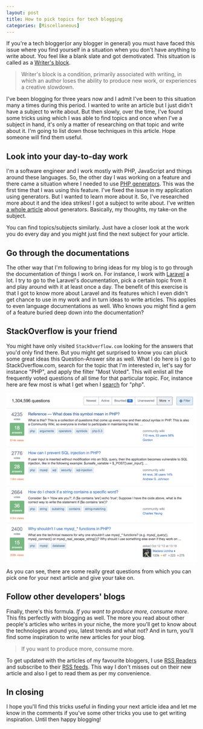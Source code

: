 ```yaml
---
layout: post
title: How to pick topics for tech blogging
categories: [Miscellaneous]
---
```


If you're a tech blogger(or any blogger in general) you must have faced this issue where you find yourself in a situation when you don't have anything to write about. You feel like a blank slate and got demotivated. This situation is called as a [Writer's block](https://en.wikipedia.org/wiki/Writer%27s_block). 

> Writer's block is a condition, primarily associated with writing, in which an author loses the ability to produce new work, or experiences a creative slowdown. 

I've been blogging for three years now and I admit I've been to this situation many a times during this period. I wanted to write an article but I just didn't have a subject to write about. But then slowly, over the time, I've found some tricks using which I was able to find topics and once when I've a subject in hand, it's only a matter of researching on that topic and write about it. I'm going to list down those techniques in this article. Hope someone will find them useful.

## Look into your day-to-day work

I'm a software engineer and I work mostly with PHP, JavaScript and things around these languages. So, the other day I was working on a feature and there came a situation where I needed to use [PHP generators](https://www.php.net/manual/en/language.generators.syntax.php). This was the first time that I was using this feature. I've fixed the issue in my application using generators. But I wanted to learn more about it. So, I've researched more about it and the idea strikes! I got a subject to write about. I've written [a whole article](/deep-dive-into-generators-php/) about generators. Basically, my thoughts, my take-on the subject.

You can find topics/subjects similarly. Just have a closer look at the work you do every day and you might just find the next subject for your article.

## Go through the documentations

The other way that I'm following to bring ideas for my blog is to go through the documentation of things I work on. For instance, I work with [Laravel](https://laravel.com) a lot. I try to go to the Laravel's documentation, pick a certain topic from it and play around with it at least once a day. The benefit of this exercise is that I got to know more about Laravel and its features which I even didn't get chance to use in my work and in turn ideas to write articles. This applies to even language documentations as well. Who knows you might find a gem of a feature buried deep down into the documentation?

## StackOverflow is your friend

You might have only visited `StackOverflow.com` looking for the answers that you'd only find there. But you might get surprised to know you can pluck some great ideas this Question-Answer site as well. What I do here is I go to StackOverflow.com, search for the topic that I'm interested in, let's say for instance "PHP", and apply the filter "Most Voted". This will enlist all the frequently voted questions of all time for that particular topic. For, instance here are few most is what I get when I [search](https://stackoverflow.com/questions/tagged/php) for "php".

![](/images/stackoverflow_php.png)

As you can see, there are some really great questions from which you can pick one for your next article and give your take on.

## Follow other developers' blogs

Finally, there's this formula. _If you want to produce more, consume more_. This fits perfectly with blogging as well. The more you read about other people's articles who writes in your niche, the more you'll get to know about the technologies around you, latest trends and what not? And in turn, you'll find some inspiration to write new articles for your blog.

> If you want to produce more, consume more.

To get updated with the articles of my favourite bloggers, I use [RSS Readers](https://feeder.co) and subscribe to their [RSS feeds](https://en.wikipedia.org/wiki/RSS). This way I don't misses out on their new article and also I get to read them as per my convenience.

## In closing

I hope you'll find this tricks useful in finding your next article idea and let me know in the comments if you've some other tricks you use to get writing inspiration. Until then happy blogging!

